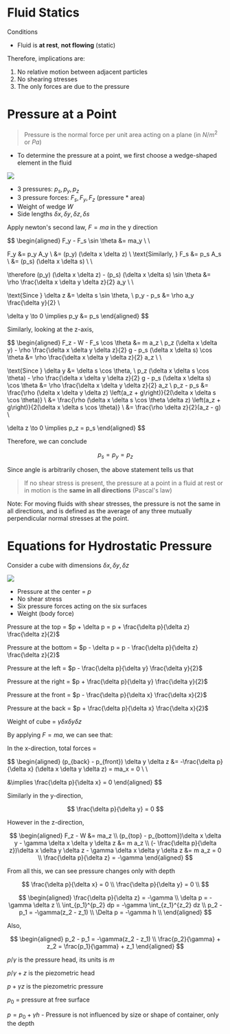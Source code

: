 # Fluid Statics

Conditions

-   Fluid is **at rest**, **not flowing** (static)

Therefore, implications are:

1. No relative motion between adjacent particles
2. No shearing stresses
3. The only forces are due to the pressure

# Pressure at a Point

> Pressure is the normal force per unit area acting on a plane (in $N/m^2$ or $Pa$)

-   To determine the pressure at a point, we first choose a wedge-shaped element in the fluid

![](https://sbainvent.com/wp-content/uploads/2018/11/PRESSURE-POINT.jpg)

-   3 pressures: $p_s, p_y, p_z$
-   3 pressure forces: $F_s, F_y, F_z$ (pressure \* area)
-   Weight of wedge $W$
-   Side lengths $\delta x, \delta y, \delta z, \delta s$

Apply newton's second law, $F = ma$ in the y direction

$$
\begin{aligned}
F_y - F_s \sin \theta &= ma_y \\ \\

F_y &= p_y A_y \\
&= (p_y) (\delta x \delta z) \\
\text{Similarly, } F_s &= p_s A_s \\
&= (p_s) (\delta x \delta s) \\ \\

\therefore (p_y) (\delta x \delta z) - (p_s) (\delta x \delta s) \sin \theta &= \rho \frac{\delta x \delta y \delta z}{2} a_y \\ \\

\text{Since } \delta z &= \delta s \sin \theta, \\
p_y - p_s &= \rho a_y \frac{\delta y}{2} \\

\delta y \to 0 \implies p_y &= p_s
\end{aligned}
$$

Similarly, looking at the z-axis,

$$
\begin{aligned}
F_z - W - F_s \cos \theta &= m a_z \\
p_z (\delta x \delta y) - \rho \frac{\delta x \delta y \delta z}{2} g - p_s (\delta x \delta s) \cos \theta &= \rho \frac{\delta x \delta y \delta z}{2} a_z \\ \\

\text{Since } \delta y &= \delta s \cos \theta, \\
p_z (\delta x \delta s \cos \theta) - \rho \frac{\delta x \delta y \delta z}{2} g - p_s (\delta x \delta s) \cos \theta &= \rho \frac{\delta x \delta y \delta z}{2} a_z \\
p_z - p_s &= \frac{\rho (\delta x \delta y \delta z) \left(a_z + g\right)}{2(\delta x \delta s \cos \theta)}  \\
&=  \frac{\rho (\delta x \delta s \cos \theta \delta z) \left(a_z + g\right)}{2(\delta x \delta s \cos \theta)} \\
&= \frac{\rho \delta z}{2}(a_z - g) \\

\delta z \to 0 \implies p_z = p_s
\end{aligned}
$$

Therefore, we can conclude

$$
p_s = p_y = p_z
$$

Since angle is arbitrarily chosen, the above statement tells us that

> If no shear stress is present, the pressure at a point in a fluid at rest or in motion is the **same in all directions** (Pascal's law)

Note: For moving fluids with shear stresses, the pressure is not the same in all directions, and is defined as the average of any three mutually perpendicular normal stresses at the point.

# Equations for Hydrostatic Pressure

Consider a cube with dimensions $\delta x, \delta y, \delta z$

![](https://www.ecourses.ou.edu/ebook/fluids/ch02/sec021/media/d02122.gif)

-   Pressure at the center = $p$
-   No shear stress
-   Six pressure forces acting on the six surfaces
-   Weight (body force)

Pressure at the top = $p + \delta p = p + \frac{\delta p}{\delta z} \frac{\delta z}{2}$

Pressure at the bottom = $p - \delta p = p - \frac{\delta p}{\delta z} \frac{\delta z}{2}$

Pressure at the left = $p - \frac{\delta p}{\delta y} \frac{\delta y}{2}$

Pressure at the right = $p + \frac{\delta p}{\delta y} \frac{\delta y}{2}$

Pressure at the front = $p - \frac{\delta p}{\delta x} \frac{\delta x}{2}$

Pressure at the back = $p + \frac{\delta p}{\delta x} \frac{\delta x}{2}$

Weight of cube = $\gamma \delta x \delta y \delta z$

By applying $F = ma$, we can see that:

In the x-direction, total forces =

$$
\begin{aligned}
(p_{back} - p_{front}) \delta y \delta z &= -\frac{\delta p}{\delta x} (\delta x \delta y \delta z) = ma_x = 0 \\ \\

&\implies \frac{\delta p}{\delta x} = 0
\end{aligned}
$$

Similarly in the y-direction,

$$
\frac{\delta p}{\delta y} = 0
$$

However in the z-direction,

$$
\begin{aligned}
F_z - W &= ma_z \\
(p_{top} - p_{bottom})\delta x \delta y - \gamma \delta x \delta y \delta z &= m a_z \\
(- \frac{\delta p}{\delta z})\delta x \delta y \delta z - \gamma \delta x \delta y \delta z &= m a_z = 0 \\
\frac{\delta p}{\delta z} = -\gamma
\end{aligned}
$$

From all this, we can see pressure changes only with depth

$$
\frac{\delta p}{\delta x} = 0 \\
\frac{\delta p}{\delta y} = 0 \\
$$

$$
\begin{aligned}
\frac{\delta p}{\delta z} = -\gamma \\
\delta p = -\gamma \delta z \\
\int_{p_1}^{p_2} dp = -\gamma \int_{z_1}^{z_2} dz \\
p_2 - p_1 = -\gamma(z_2 - z_1) \\
\Delta p = -\gamma h \\
\end{aligned}
$$

Also,

$$
\begin{aligned}
p_2 - p_1 = -\gamma(z_2 - z_1) \\
\frac{p_2}{\gamma} + z_2 = \frac{p_1}{\gamma} + z_1
\end{aligned}
$$

$p / \gamma$ is the pressure head, its units is $m$

$p/\gamma + z$ is the piezometric head

$p + \gamma z$ is the piezometric pressure

$p_0$ = pressure at free surface

$p = p_0  + \gamma h$ - Pressure is not influenced by size or shape of container, only the depth
